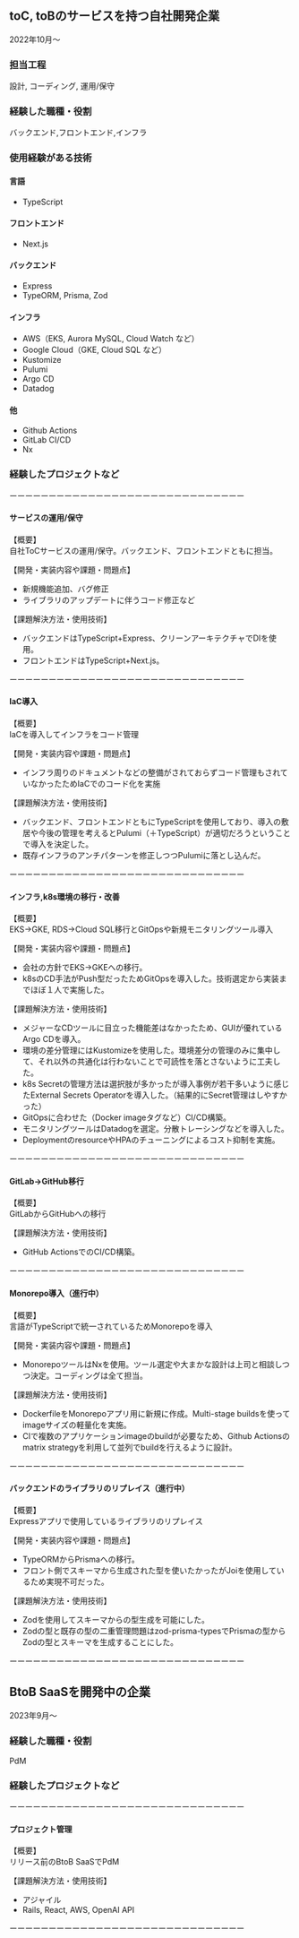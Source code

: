 ## toC, toBのサービスを持つ自社開発企業

2022年10月〜

### 担当工程  
設計, コーディング, 運用/保守

### 経験した職種・役割
バックエンド,フロントエンド,インフラ

### 使用経験がある技術

#### 言語
- TypeScript

#### フロントエンド
- Next.js

#### バックエンド
- Express
- TypeORM, Prisma, Zod

#### インフラ
- AWS（EKS, Aurora MySQL, Cloud Watch など）
- Google Cloud（GKE, Cloud SQL など）
- Kustomize
- Pulumi
- Argo CD
- Datadog

#### 他
- Github Actions
- GitLab CI/CD
- Nx


### 経験したプロジェクトなど

ーーーーーーーーーーーーーーーーーーーーーーーーーーーーーー

#### サービスの運用/保守
【概要】  
自社ToCサービスの運用/保守。バックエンド、フロントエンドともに担当。  

【開発・実装内容や課題・問題点】  
- 新規機能追加、バグ修正  
- ライブラリのアップデートに伴うコード修正など

【課題解決方法・使用技術】  
- バックエンドはTypeScript+Express、クリーンアーキテクチャでDIを使用。  
- フロントエンドはTypeScript+Next.js。  

ーーーーーーーーーーーーーーーーーーーーーーーーーーーーーー

#### IaC導入
【概要】  
IaCを導入してインフラをコード管理  

【開発・実装内容や課題・問題点】  
- インフラ周りのドキュメントなどの整備がされておらずコード管理もされていなかったためIaCでのコード化を実施  

【課題解決方法・使用技術】  
- バックエンド、フロントエンドともにTypeScriptを使用しており、導入の敷居や今後の管理を考えるとPulumi（＋TypeScript）が適切だろうということで導入を決定した。  
- 既存インフラのアンチパターンを修正しつつPulumiに落とし込んだ。  

ーーーーーーーーーーーーーーーーーーーーーーーーーーーーーー

#### インフラ,k8s環境の移行・改善
【概要】  
EKS→GKE, RDS→Cloud SQL移行とGitOpsや新規モニタリングツール導入  

【開発・実装内容や課題・問題点】  
- 会社の方針でEKS→GKEへの移行。  
- k8sのCD手法がPush型だったためGitOpsを導入した。技術選定から実装までほぼ１人で実施した。  

【課題解決方法・使用技術】  
- メジャーなCDツールに目立った機能差はなかったため、GUIが優れているArgo CDを導入。  
- 環境の差分管理にはKustomizeを使用した。環境差分の管理のみに集中して、それ以外の共通化は行わないことで可読性を落とさないように工夫した。  
- k8s Secretの管理方法は選択肢が多かったが導入事例が若干多いように感じたExternal Secrets Operatorを導入した。（結果的にSecret管理はしやすかった）  
- GitOpsに合わせた（Docker imageタグなど）CI/CD構築。  
- モニタリングツールはDatadogを選定。分散トレーシングなどを導入した。  
- DeploymentのresourceやHPAのチューニングによるコスト抑制を実施。  

ーーーーーーーーーーーーーーーーーーーーーーーーーーーーーー

#### GitLab→GitHub移行
【概要】  
GitLabからGitHubへの移行  

【課題解決方法・使用技術】  
- GitHub ActionsでのCI/CD構築。  

ーーーーーーーーーーーーーーーーーーーーーーーーーーーーーー

#### Monorepo導入（進行中）
【概要】  
言語がTypeScriptで統一されているためMonorepoを導入  

【開発・実装内容や課題・問題点】  
- MonorepoツールはNxを使用。ツール選定や大まかな設計は上司と相談しつつ決定。コーディングは全て担当。  

【課題解決方法・使用技術】  
- DockerfileをMonorepoアプリ用に新規に作成。Multi-stage buildsを使ってimageサイズの軽量化を実施。  
- CIで複数のアプリケーションimageのbuildが必要なため、Github Actionsのmatrix strategyを利用して並列でbuildを行えるように設計。  

ーーーーーーーーーーーーーーーーーーーーーーーーーーーーーー

#### バックエンドのライブラリのリプレイス（進行中）  
【概要】  
Expressアプリで使用しているライブラリのリプレイス  

【開発・実装内容や課題・問題点】  
- TypeORMからPrismaへの移行。  
- フロント側でスキーマから生成された型を使いたかったがJoiを使用しているため実現不可だった。  

【課題解決方法・使用技術】  
- Zodを使用してスキーマからの型生成を可能にした。  
- Zodの型と既存の型の二重管理問題はzod-prisma-typesでPrismaの型からZodの型とスキーマを生成することにした。

ーーーーーーーーーーーーーーーーーーーーーーーーーーーーーー

## BtoB SaaSを開発中の企業  

2023年9月〜

### 経験した職種・役割
PdM

### 経験したプロジェクトなど

ーーーーーーーーーーーーーーーーーーーーーーーーーーーーーー

#### プロジェクト管理  
【概要】  
リリース前のBtoB SaaSでPdM  

【課題解決方法・使用技術】  
- アジャイル  
- Rails, React, AWS, OpenAI API  

ーーーーーーーーーーーーーーーーーーーーーーーーーーーーーー
